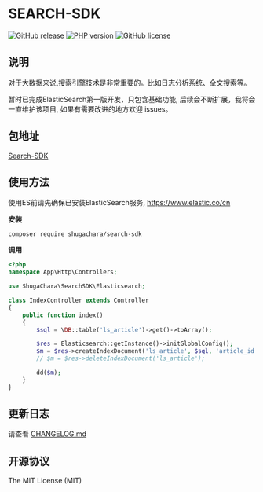 # SEARCH-SDK 

[![GitHub release](https://img.shields.io/github/release/shugachara/music-sdk.svg)](https://github.com/shugachara/music-sdk/releases)
[![PHP version](https://img.shields.io/badge/php-%3E%207-orange.svg)](https://github.com/php/php-src)
[![GitHub license](https://img.shields.io/badge/license-MIT-blue.svg)](#LICENSE)

## 说明

对于大数据来说,搜索引擎技术是非常重要的。比如日志分析系统、全文搜索等。

暂时已完成ElasticSearch第一版开发，只包含基础功能, 后续会不断扩展，我将会一直维护该项目, 如果有需要改进的地方欢迎 issues。

## 包地址

[Search-SDK](https://packagist.org/packages/shugachara/search-sdk)

## 使用方法

使用ES前请先确保已安装ElasticSearch服务, https://www.elastic.co/cn

**安装**

```
composer require shugachara/search-sdk
```

**调用**

```php
<?php
namespace App\Http\Controllers;

use ShugaChara\SearchSDK\Elasticsearch;

class IndexController extends Controller
{
    public function index()
    {
        $sql = \DB::table('ls_article')->get()->toArray();

        $res = Elasticsearch::getInstance()->initGlobalConfig();
        $m = $res->createIndexDocument('ls_article', $sql, 'article_id');
        // $m = $res->deleteIndexDocument('ls_article');

        dd($m);
    }
}
```

## 更新日志

请查看 [CHANGELOG.md](CHANGELOG.md)

## 开源协议

The MIT License (MIT)